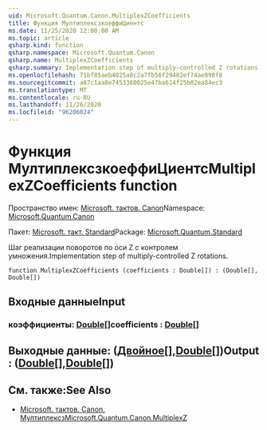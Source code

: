 ```yaml
---
uid: Microsoft.Quantum.Canon.MultiplexZCoefficients
title: Функция МултиплексзкоеффиЦиентс
ms.date: 11/25/2020 12:00:00 AM
ms.topic: article
qsharp.kind: function
qsharp.namespace: Microsoft.Quantum.Canon
qsharp.name: MultiplexZCoefficients
qsharp.summary: Implementation step of multiply-controlled Z rotations.
ms.openlocfilehash: 71bf85aeb4025a8c2a7fb56f29482ef74ae098f8
ms.sourcegitcommit: a87c1aa8e7453360025e47ba614f25b02ea84ec3
ms.translationtype: MT
ms.contentlocale: ru-RU
ms.lasthandoff: 11/26/2020
ms.locfileid: "96206024"
---
```

# <a name="multiplexzcoefficients-function"></a><span data-ttu-id="b8402-102">Функция МултиплексзкоеффиЦиентс</span><span class="sxs-lookup"><span data-stu-id="b8402-102">MultiplexZCoefficients function</span></span>

<span data-ttu-id="b8402-103">Пространство имен: [Microsoft. тактов. Canon](xref:Microsoft.Quantum.Canon)</span><span class="sxs-lookup"><span data-stu-id="b8402-103">Namespace: [Microsoft.Quantum.Canon](xref:Microsoft.Quantum.Canon)</span></span>

<span data-ttu-id="b8402-104">Пакет: [Microsoft. такт. Standard](https://nuget.org/packages/Microsoft.Quantum.Standard)</span><span class="sxs-lookup"><span data-stu-id="b8402-104">Package: [Microsoft.Quantum.Standard](https://nuget.org/packages/Microsoft.Quantum.Standard)</span></span>


<span data-ttu-id="b8402-105">Шаг реализации поворотов по оси Z с контролем умножения.</span><span class="sxs-lookup"><span data-stu-id="b8402-105">Implementation step of multiply-controlled Z rotations.</span></span>

```qsharp
function MultiplexZCoefficients (coefficients : Double[]) : (Double[], Double[])
```


## <a name="input"></a><span data-ttu-id="b8402-106">Входные данные</span><span class="sxs-lookup"><span data-stu-id="b8402-106">Input</span></span>

### <a name="coefficients--double"></a><span data-ttu-id="b8402-107">коэффициенты: [Double](xref:microsoft.quantum.lang-ref.double)[]</span><span class="sxs-lookup"><span data-stu-id="b8402-107">coefficients : [Double](xref:microsoft.quantum.lang-ref.double)[]</span></span>





## <a name="output--doubledouble"></a><span data-ttu-id="b8402-108">Выходные данные: ([Двойное](xref:microsoft.quantum.lang-ref.double)[],[Double](xref:microsoft.quantum.lang-ref.double)[])</span><span class="sxs-lookup"><span data-stu-id="b8402-108">Output : ([Double](xref:microsoft.quantum.lang-ref.double)[],[Double](xref:microsoft.quantum.lang-ref.double)[])</span></span>



## <a name="see-also"></a><span data-ttu-id="b8402-109">См. также:</span><span class="sxs-lookup"><span data-stu-id="b8402-109">See Also</span></span>

- [<span data-ttu-id="b8402-110">Microsoft. тактов. Canon. Мултиплексз</span><span class="sxs-lookup"><span data-stu-id="b8402-110">Microsoft.Quantum.Canon.MultiplexZ</span></span>](xref:Microsoft.Quantum.Canon.MultiplexZ)